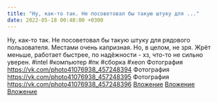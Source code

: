 ```yaml
---
title: "Ну, как-то так. Не посоветовал бы такую штуку для ..."
date: 2022-05-18 00:48:00 +0300
---
```


Ну, как-то так. Не посоветовал бы такую штуку для рядового пользователя. Местами очень капризная.
Но, в целом, не зря. Жрёт меньше, работает быстрее, по надёжности - хз, что-то не сильно уверен.
#intel #компьютер #пк #сборка #xeon
Фотография
<a class="vk-attach" href="https://vk.com/photo41076938_457248394">https://vk.com/photo41076938_457248394</a>
Фотография
<a class="vk-attach" href="https://vk.com/photo41076938_457248395">https://vk.com/photo41076938_457248395</a>
Фотография
<a class="vk-attach" href="https://vk.com/photo41076938_457248396">https://vk.com/photo41076938_457248396</a>
<a class="vk-attach" href="https://vk.com/photo41076938_457248394">Вложение</a>
<a class="vk-attach" href="https://vk.com/photo41076938_457248395">Вложение</a>
<a class="vk-attach" href="https://vk.com/photo41076938_457248396">Вложение</a>
